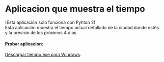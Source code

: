 # Aplicacion que muestra el tiempo
(Esta aplicación solo funciona con Pyhton 2)
\
Esta aplicación muestra el tiempo actual detallado de la ciudad donde estés y la previsin de los próximos 4 dias.
#### Probar aplicacion: 
[Descargar tiempo.exe para Windows](http://www71.zippyshare.com/v/QPgNqt7l/file.html).

